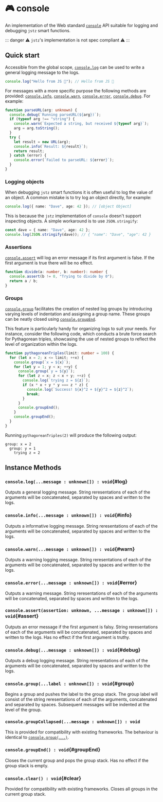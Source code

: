 # 🎮 console

An implementation of the Web standard [`console`](https://developer.mozilla.org/en-US/docs/Web/API/console) API suitable for logging and debugging `jstz` smart functions.

::: danger
⚠️ `jstz`'s implementation is not spec compliant ⚠️
:::

## Quick start

Accessible from the global scope, [`console.log`](#log) can be used to write a general logging message to the logs.

```typescript
console.log("Hello from JS 👋"); // Hello from JS 👋
```

For messages with a more specific purpose the following methods are provided:
[`console.info`](#info), [`console.warn`](#warn), [`console.error`](#error), [`console.debug`](#debug). For example:

```typescript
function parseURL(arg: unknown) {
  console.debug(`Running parseURL(${arg})`);
  if (typeof arg !== "string") {
    console.warn(`Expected a string, but received ${typeof arg}`);
    arg = arg.toString();
  }
  try {
    let result = new URL(arg);
    console.info(`Result: ${result}`);
    return result;
  } catch (error) {
    console.error(`Failed to parseURL: ${error}`);
  }
}
```

### Logging objects

When debugging `jstz` smart functions it is often useful to log the value of an object.
A common mistake is to try log an object directly, for example:

```typescript
console.log({ name: "Dave", age: 42 }); // [object Object]
```

This is because the `jstz` implementation of `console` doesn't support inspecting objects. A simple workaround is to use `JSON.stringify`:

```typescript
const dave = { name: "Dave", age: 42 };
console.log(JSON.stringify(dave)); // { "name": "Dave", "age": 42 }
```

### Assertions

[`console.assert`](#assert) will log an error message if its first argument is false.
If the first argument is true there will be no effect.

```typescript
function divide(a: number, b: number): number {
  console.assert(b != 0, "Trying to divide by 0");
  return a / b;
}
```

### Groups

[`console.group`](#group) facilitates the creation of nested log groups by introducing varying levels of indentation and assigning a group name. These groups can be neatly closed using [`console.groupEnd`](#groupEnd).

This feature is particularly handy for organizing logs to suit your needs. For instance, consider the following code, which conducts a brute force search for Pythagorean triples, showcasing the use of nested groups to reflect the level of organization within the logs.

```typescript
function pythagoreanTriples(limit: number = 100) {
  for (let x = 2; x <= limit; ++x) {
    console.group(`x = ${x}`);
    for (let y = 1; y < x; ++y) {
      console.group(`y = ${y}`);
      for (let z = x; z < x + y; ++z) {
        console.log(`trying z = ${z}`);
        if (x * x + y * y === z * z) {
          console.log(`Success! ${x}^2 + ${y}^2 = ${z}^2`);
          break;
        }
      }
      console.groupEnd();
    }
    console.groupEnd();
  }
}
```

Running `pythagoreanTriples(2)` will produce the following output:

```
group: x = 2
  group: y = 1
    trying z = 2
```

## Instance Methods

### `console.log(...message : unknown[]) : void`{#log}

Outputs a general logging message.
String reresentations of each of the arguments will be concatenated, separated by spaces and written to the logs.

### `console.info(...message : unknown[]) : void`{#info}

Outputs a informative logging message.
String reresentations of each of the arguments will be concatenated, separated by spaces and written to the logs.

### `console.warn(...message : unknown[]) : void`{#warn}

Outputs a warning logging message.
String reresentations of each of the arguments will be concatenated, separated by spaces and written to the logs.

### `console.error(...message : unknown[]) : void`{#error}

Outputs a warning message.
String reresentations of each of the arguments will be concatenated, separated by spaces and written to the logs.

### `console.assert(assertion: unknown, ...message : unknown[]) : void`{#assert}

Outputs an error message if the first argument is falsy.
String reresentations of each of the arguments will be concatenated, separated by spaces and written to the logs.
Has no effect if the first argument is truthy.

### `console.debug(...message : unknown[]) : void`{#debug}

Outputs a debug logging message.
String reresentations of each of the arguments will be concatenated, separated by spaces and written to the logs.

### `console.group(...label : unknown[]) : void`{#group}

Begins a group and pushes the label to the group stack.
The group label will consist of the string reresentations of each of the arguments, concatenated and separated by spaces.
Subsequent messages will be indented at the level of the group.

### `console.groupCollapsed(...message : unknown[]) : void`

This is provided for compatibility with existing frameworks.
The behaviour is identical to [`console.group(...)`](#group).

### `console.groupEnd() : void`{#groupEnd}

Closes the current group and pops the group stack.
Has no effect if the group stack is empty.

### `console.clear() : void`{#clear}

Provided for compatibility with existing frameworks.
Closes all groups in the current group stack.
